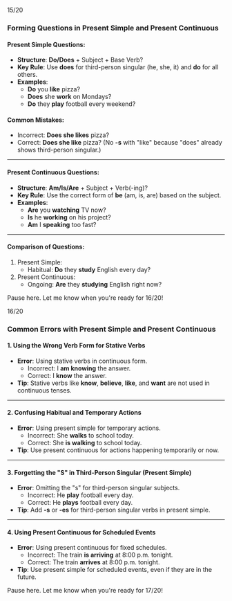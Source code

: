 15/20

### Forming Questions in Present Simple and Present Continuous

#### **Present Simple Questions**:

- **Structure**: **Do/Does** + Subject + Base Verb?
- **Key Rule**: Use **does** for third-person singular (he, she, it) and **do** for all others.
- **Examples**:
    - **Do** you **like** pizza?
    - **Does** she **work** on Mondays?
    - **Do** they **play** football every weekend?

#### **Common Mistakes**:

- Incorrect: **Does she likes** pizza?
- Correct: **Does she like** pizza? (No **-s** with "like" because "does" already shows third-person singular.)

---

#### **Present Continuous Questions**:

- **Structure**: **Am/Is/Are** + Subject + Verb(-ing)?
- **Key Rule**: Use the correct form of **be** (am, is, are) based on the subject.
- **Examples**:
    - **Are** you **watching** TV now?
    - **Is** he **working** on his project?
    - **Am** I **speaking** too fast?

---

#### **Comparison of Questions**:

1. Present Simple:
    - Habitual: **Do** they **study** English every day?
2. Present Continuous:
    - Ongoing: **Are** they **studying** English right now?

Pause here. Let me know when you're ready for 16/20!

16/20

### Common Errors with Present Simple and Present Continuous

#### **1. Using the Wrong Verb Form for Stative Verbs**

- **Error**: Using stative verbs in continuous form.
    - Incorrect: I **am knowing** the answer.
    - Correct: I **know** the answer.
- **Tip**: Stative verbs like **know**, **believe**, **like**, and **want** are not used in continuous tenses.

---

#### **2. Confusing Habitual and Temporary Actions**

- **Error**: Using present simple for temporary actions.
    - Incorrect: She **walks** to school today.
    - Correct: She **is walking** to school today.
- **Tip**: Use present continuous for actions happening temporarily or now.

---

#### **3. Forgetting the "S" in Third-Person Singular (Present Simple)**

- **Error**: Omitting the "s" for third-person singular subjects.
    - Incorrect: He **play** football every day.
    - Correct: He **plays** football every day.
- **Tip**: Add **-s** or **-es** for third-person singular verbs in present simple.

---

#### **4. Using Present Continuous for Scheduled Events**

- **Error**: Using present continuous for fixed schedules.
    - Incorrect: The train **is arriving** at 8:00 p.m. tonight.
    - Correct: The train **arrives** at 8:00 p.m. tonight.
- **Tip**: Use present simple for scheduled events, even if they are in the future.

Pause here. Let me know when you're ready for 17/20!